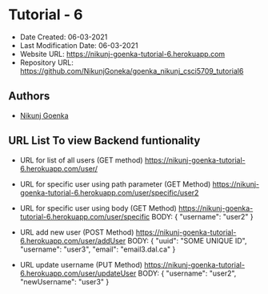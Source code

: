 # Tutorial - 6

* Date Created: 06-03-2021
* Last Modification Date: 06-03-2021
* Website URL: https://nikunj-goenka-tutorial-6.herokuapp.com
* Repository URL: https://github.com/NikunjGoneka/goenka_nikunj_csci5709_tutorial6

## Authors
* [Nikunj Goenka](Nikunj.Goenka@dal.ca)

## URL List To view Backend funtionality

* URL for list of all users (GET method)
	https://nikunj-goenka-tutorial-6.herokuapp.com/user/

* URL for specific user using path parameter (GET Method)
	https://nikunj-goenka-tutorial-6.herokuapp.com/user/specific/user2

* URL for specific user using body (GET Method)
	https://nikunj-goenka-tutorial-6.herokuapp.com/user/specific
	BODY:
		{
    			"username": "user2"
		}
		
* URL add new user (POST Method)
	https://nikunj-goenka-tutorial-6.herokuapp.com/user/addUser
	BODY:
		{
   			"uuid": "SOME UNIQUE ID",
    			"username": "user3",
    			"email": "email3.dal.ca"
		}

* URL update username (PUT Method)
	https://nikunj-goenka-tutorial-6.herokuapp.com/user/updateUser
	BODY:
		{
   			"username": "user2",
    			"newUsername": "user3"
		}
